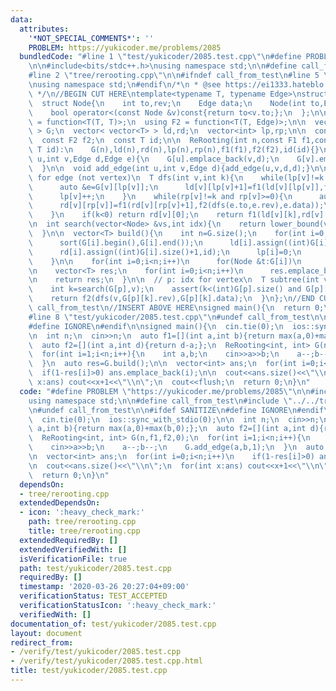 ```yaml
---
data:
  attributes:
    '*NOT_SPECIAL_COMMENTS*': ''
    PROBLEM: https://yukicoder.me/problems/2085
  bundledCode: "#line 1 \"test/yukicoder/2085.test.cpp\"\n#define PROBLEM \"https://yukicoder.me/problems/2085\"\
    \n\n#include<bits/stdc++.h>\nusing namespace std;\n\n#define call_from_test\n\
    #line 2 \"tree/rerooting.cpp\"\n\n#ifndef call_from_test\n#line 5 \"tree/rerooting.cpp\"\
    \nusing namespace std;\n#endif\n/*\n * @see https://ei1333.hateblo.jp/entry/2018/12/21/004022\n\
    \ */\n//BEGIN CUT HERE\ntemplate<typename T, typename Edge>\nstruct ReRooting{\n\
    \  struct Node{\n    int to,rev;\n    Edge data;\n    Node(int to,Edge data):to(to),data(data){}\n\
    \    bool operator<(const Node &v)const{return to<v.to;};\n  };\n\n  using F1\
    \ = function<T(T, T)>;\n  using F2 = function<T(T, Edge)>;\n\n  vector< vector<Node>\
    \ > G;\n  vector< vector<T> > ld,rd;\n  vector<int> lp,rp;\n\n  const F1 f1;\n\
    \  const F2 f2;\n  const T id;\n\n  ReRooting(int n,const F1 f1,const F2 f2,const\
    \ T id):\n    G(n),ld(n),rd(n),lp(n),rp(n),f1(f1),f2(f2),id(id){}\n\n  void add_edge(int\
    \ u,int v,Edge d,Edge e){\n    G[u].emplace_back(v,d);\n    G[v].emplace_back(u,e);\n\
    \  }\n\n  void add_edge(int u,int v,Edge d){add_edge(u,v,d,d);}\n\n  // k: idx\
    \ for edge (not vertex)\n  T dfs(int v,int k){\n    while(lp[v]!=k and lp[v]<(int)G[v].size()){\n\
    \      auto &e=G[v][lp[v]];\n      ld[v][lp[v]+1]=f1(ld[v][lp[v]],f2(dfs(e.to,e.rev),e.data));\n\
    \      lp[v]++;\n    }\n    while(rp[v]!=k and rp[v]>=0){\n      auto &e=G[v][rp[v]];\n\
    \      rd[v][rp[v]]=f1(rd[v][rp[v]+1],f2(dfs(e.to,e.rev),e.data));\n      rp[v]--;\n\
    \    }\n    if(k<0) return rd[v][0];\n    return f1(ld[v][k],rd[v][k+1]);\n  }\n\
    \n  int search(vector<Node> &vs,int idx){\n    return lower_bound(vs.begin(),vs.end(),Node(idx,vs[0].data))-vs.begin();\n\
    \  }\n\n  vector<T> build(){\n    int n=G.size();\n    for(int i=0;i<n;i++){\n\
    \      sort(G[i].begin(),G[i].end());\n      ld[i].assign((int)G[i].size()+1,id);\n\
    \      rd[i].assign((int)G[i].size()+1,id);\n      lp[i]=0;\n      rp[i]=(int)G[i].size()-1;\n\
    \    }\n\n    for(int i=0;i<n;i++)\n      for(Node &t:G[i])\n        t.rev=search(G[t.to],i);\n\
    \n    vector<T> res;\n    for(int i=0;i<n;i++)\n      res.emplace_back(dfs(i,-1));\n\
    \n    return res;\n  }\n\n  // p: idx for vertex\n  T subtree(int v,int p){\n\
    \    int k=search(G[p],v);\n    assert(k<(int)G[p].size() and G[p][k].to==v);\n\
    \    return f2(dfs(v,G[p][k].rev),G[p][k].data);\n  }\n};\n//END CUT HERE\n#ifndef\
    \ call_from_test\n//INSERT ABOVE HERE\nsigned main(){\n  return 0;\n}\n#endif\n\
    #line 8 \"test/yukicoder/2085.test.cpp\"\n#undef call_from_test\n\n#ifdef SANITIZE\n\
    #define IGNORE\n#endif\n\nsigned main(){\n  cin.tie(0);\n  ios::sync_with_stdio(0);\n\
    \n  int n;\n  cin>>n;\n  auto f1=[](int a,int b){return max(a,0)+max(b,0);};\n\
    \  auto f2=[](int a,int d){return d-a;};\n  ReRooting<int, int> G(n,f1,f2,0);\n\
    \  for(int i=1;i<n;i++){\n    int a,b;\n    cin>>a>>b;\n    a--;b--;\n    G.add_edge(a,b,1);\n\
    \  }\n  auto res=G.build();\n\n  vector<int> ans;\n  for(int i=0;i<n;i++)\n  \
    \  if(1-res[i]>0) ans.emplace_back(i);\n\n  cout<<ans.size()<<\"\\n\";\n  for(int\
    \ x:ans) cout<<x+1<<\"\\n\";\n  cout<<flush;\n  return 0;\n}\n"
  code: "#define PROBLEM \"https://yukicoder.me/problems/2085\"\n\n#include<bits/stdc++.h>\n\
    using namespace std;\n\n#define call_from_test\n#include \"../../tree/rerooting.cpp\"\
    \n#undef call_from_test\n\n#ifdef SANITIZE\n#define IGNORE\n#endif\n\nsigned main(){\n\
    \  cin.tie(0);\n  ios::sync_with_stdio(0);\n\n  int n;\n  cin>>n;\n  auto f1=[](int\
    \ a,int b){return max(a,0)+max(b,0);};\n  auto f2=[](int a,int d){return d-a;};\n\
    \  ReRooting<int, int> G(n,f1,f2,0);\n  for(int i=1;i<n;i++){\n    int a,b;\n\
    \    cin>>a>>b;\n    a--;b--;\n    G.add_edge(a,b,1);\n  }\n  auto res=G.build();\n\
    \n  vector<int> ans;\n  for(int i=0;i<n;i++)\n    if(1-res[i]>0) ans.emplace_back(i);\n\
    \n  cout<<ans.size()<<\"\\n\";\n  for(int x:ans) cout<<x+1<<\"\\n\";\n  cout<<flush;\n\
    \  return 0;\n}\n"
  dependsOn:
  - tree/rerooting.cpp
  extendedDependsOn:
  - icon: ':heavy_check_mark:'
    path: tree/rerooting.cpp
    title: tree/rerooting.cpp
  extendedRequiredBy: []
  extendedVerifiedWith: []
  isVerificationFile: true
  path: test/yukicoder/2085.test.cpp
  requiredBy: []
  timestamp: '2020-03-26 20:27:04+09:00'
  verificationStatus: TEST_ACCEPTED
  verificationStatusIcon: ':heavy_check_mark:'
  verifiedWith: []
documentation_of: test/yukicoder/2085.test.cpp
layout: document
redirect_from:
- /verify/test/yukicoder/2085.test.cpp
- /verify/test/yukicoder/2085.test.cpp.html
title: test/yukicoder/2085.test.cpp
---
```

